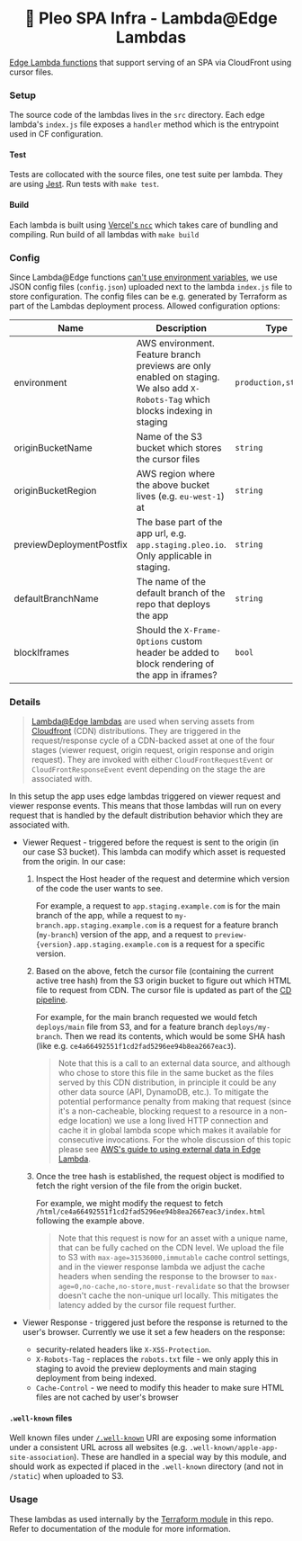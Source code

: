 <h1 align="center">
  🔋 Pleo SPA Infra - Lambda@Edge Lambdas
</h1>

[Edge Lambda functions](https://aws.amazon.com/lambda/edge/) that support serving of an SPA via
CloudFront using cursor files.

### Setup

The source code of the lambdas lives in the `src` directory. Each edge lambda's `index.js` file
exposes a `handler` method which is the entrypoint used in CF configuration.

#### Test

Tests are collocated with the source files, one test suite per lambda. They are using
[Jest](https://jestjs.io/). Run tests with `make test`.

#### Build

Each lambda is built using [Vercel's `ncc`](https://github.com/vercel/ncc) which takes care of
bundling and compiling. Run build of all lambdas with `make build`

### Config

Since Lambda@Edge functions
[can't use environment variables](https://docs.aws.amazon.com/AmazonCloudFront/latest/DeveloperGuide/edge-functions-restrictions.html#lambda-at-edge-function-restrictions),
we use JSON config files (`config.json`) uploaded next to the lambda `index.js` file to store
configuration. The config files can be e.g. generated by Terraform as part of the Lambdas deployment
process. Allowed configuration options:

| Name                     | Description                                                                                                                       | Type                 | Default  | Required |
| ------------------------ | --------------------------------------------------------------------------------------------------------------------------------- | -------------------- | -------- | :------: |
| environment              | AWS environment. Feature branch previews are only enabled on staging. We also add `X-Robots-Tag` which blocks indexing in staging | `production,staging` | n/a      |   yes    |
| originBucketName         | Name of the S3 bucket which stores the cursor files                                                                               | `string`             | n/a      |   yes    |
| originBucketRegion       | AWS region where the above bucket lives (e.g. `eu-west-1`) at                                                                     | `string`             | n/a      |   yes    |
| previewDeploymentPostfix | The base part of the app url, e.g. `app.staging.pleo.io`. Only applicable in staging.                                             | `string`             | n/a      |   yes    |
| defaultBranchName        | The name of the default branch of the repo that deploys the app                                                                   | `string`             | `master` |    no    |
| blockIframes             | Should the `X-Frame-Options` custom header be added to block rendering of the app in iframes?                                     | `bool`               | `false`  |    no    |

### Details

> [Lambda@Edge lambdas](https://aws.amazon.com/lambda/edge/) are used when serving assets from
> [Cloudfront](https://aws.amazon.com/cloudfront/) (CDN) distributions. They are triggered in the
> request/response cycle of a CDN-backed asset at one of the four stages (viewer request, origin
> request, origin response and origin request). They are invoked with either
> `CloudFrontRequestEvent` or `CloudFrontResponseEvent` event depending on the stage the are
> associated with.

In this setup the app uses edge lambdas triggered on viewer request and viewer response events. This
means that those lambdas will run on every request that is handled by the default distribution
behavior which they are associated with.

-   Viewer Request - triggered before the request is sent to the origin (in our case S3 bucket).
    This lambda can modify which asset is requested from the origin. In our case:

    1. Inspect the Host header of the request and determine which version of the code the user wants
       to see.

        For example, a request to `app.staging.example.com` is for the main branch of the app, while
        a request to `my-branch.app.staging.example.com` is a request for a feature branch
        (`my-branch`) version of the app, and a request to
        `preview-{version}.app.staging.example.com` is a request for a specific version.

    2. Based on the above, fetch the cursor file (containing the current active tree hash) from the
       S3 origin bucket to figure out which HTML file to request from CDN. The cursor file is
       updated as part of the [CD pipeline](https://github.com/pleo-oss/pleo-spa-cicd).

        For example, for the main branch requested we would fetch `deploys/main` file from S3, and
        for a feature branch `deploys/my-branch`. Then we read its contents, which would be some SHA
        hash (like e.g. `ce4a66492551f1cd2fad5296ee94b8ea2667eac3`).

        > Note that this is a call to an external data source, and although who chose to store this
        > file in the same bucket as the files served by this CDN distribution, in principle it
        > could be any other data source (API, DynamoDB, etc.). To mitigate the potential
        > performance penalty from making that request (since it's a non-cacheable, blocking request
        > to a resource in a non-edge location) we use a long lived HTTP connection and cache it in
        > global lambda scope which makes it available for consecutive invocations. For the whole
        > discussion of this topic please see
        > [AWS's guide to using external data in Edge Lambda](https://aws.amazon.com/blogs/networking-and-content-delivery/leveraging-external-data-in-lambdaedge).

    3. Once the tree hash is established, the request object is modified to fetch the right version
       of the file from the origin bucket.

        For example, we might modify the request to fetch
        `/html/ce4a66492551f1cd2fad5296ee94b8ea2667eac3/index.html` following the example above.

        > Note that this request is now for an asset with a unique name, that can be fully cached on
        > the CDN level. We upload the file to S3 with `max-age=31536000,immutable` cache control
        > settings, and in the viewer response lambda we adjust the cache headers when sending the
        > response to the browser to `max-age=0,no-cache,no-store,must-revalidate` so that the
        > browser doesn't cache the non-unique url locally. This mitigates the latency added by the
        > cursor file request further.

-   Viewer Response - triggered just before the response is returned to the user's browser.
    Currently we use it set a few headers on the response:
    -   security-related headers like `X-XSS-Protection`.
    -   `X-Robots-Tag` - replaces the `robots.txt` file - we only apply this in staging to avoid the
        preview deployments and main staging deployment from being indexed.
    -   `Cache-Control` - we need to modify this header to make sure HTML files are not cached by
        user's browser

#### `.well-known` files

Well known files under [`/.well-known`](https://en.wikipedia.org/wiki/Well-known_URI) URI are
exposing some information under a consistent URL across all websites (e.g.
`.well-known/apple-app-site-association`). These are handled in a special way by this module, and
should work as expected if placed in the `.well-known` directory (and not in `/static`) when
uploaded to S3.

### Usage

These lambdas as used internally by the [Terraform module](../terraform-module) in this repo. Refer
to documentation of the module for more information.
